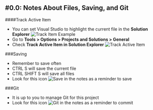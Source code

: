 #0.0: Notes About Files, Saving, and Git
---
####Track Active Item
- You can set Visual Studio to highlight the current file in the **Solution Explorer**
![Track Item Example](/assets/0.0-A.png)
- Go to **Tools > Options > Projects and Solutions > General**
- Check **Track Active Item in Solution Explorer**
![Track Active Item](/assets/0.0-B.png)

###Saving
- Remember to save often
- CTRL S will save the current file
- CTRL SHIFT S will save all files
- Look for this icon ![Save](/assets/font-awesome-save.png) in the notes as a reminder to save

###Git
- It is up to you to manage Git for this project
- Look for this icon ![Git](/assets/devicons_github_badge.png) in the notes as a reminder to commit